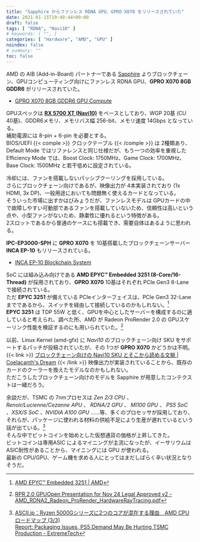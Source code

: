 ```yaml
---
title: "Sapphire からファンレス RDNA GPU、GPRO X070 をリリースされていた"
date: 2021-01-15T19:49:44+09:00
draft: false
tags: [ "RDNA", "Navi10" ]
# keywords: [ "", ]
categories: [ "Hardware", "AMD", "GPU" ]
noindex: false
# summary: ""
toc: false
---
```


AMD の AIB (Add-in-Board) パートナーである [Sapphire](https://www.sapphiretech.com/en) よりブロックチェーン、GPUコンピューティング向けにファンレス RDNA GPU、**GPRO X070 8GB GDDR6** がリリースされていた。  

 * [GPRO X070 8GB GDDR6 GPU Compute](https://www.sapphiretech.com/en/commercial/gpro-x070-gpu-compute-graphics)

GPUスペックは **[RX 5700 XT (Navi10)](https://www.amd.com/en/products/graphics/amd-radeon-rx-5700-xt#product-specs)** をベースとしており、WGP 20基 (CU 40基)、GDDR6メモリ、メモリバス幅 256-bit、メモリ速度 14Gbps となっている。  
補助電源には 8-pin + 6-pin を必要とする。  
BIOS/UEFI {{< comple >}} クロックテーブル {{< /comple >}} は 2種類あり、Default Mode ではリファレンスと同じ仕様だが、もう一つの効率を重視した Efficiency Mode では、Boost Clock: 1750MHz、Game Clock: 1700MHz、Base Clock: 1500MHz と若干低めに設定されている。  

冷却には、ファンを搭載しないパッシブクーリングを採用している。  
さらにブロックチェーン向けであるが、映像出力が 4本実装されており (1x HDMI, 3x DP)、一般用途においても問題無く使えるカードとなっている。  
そういった市場に出すかはびみょうだが、ファンレスモデルは GPUカードの中で故障しやすい可動部であるファンを搭載していないため、信頼性は高いという点や、小型ファンがないため、静粛性に優れるという特徴がある。  
2スロットであるから普通のケースにも搭載でき、需要自体はあるように思われる。  

**IPC-EP3000-SPH** に **GPRO X070** を 10基搭載したブロックチェーンサーバー **INCA EP-10** もリリースされている。  

 * [INCA EP-10 Blockchain System](https://www.sapphiretech.com/en/commercial/inca-ep_10-blockchain-server)

SoC には組み込み向けである **AMD EPYC™ Embedded 3251 (8-Core/16-Thread)** が採用されており、**GPRO X070** 10基はそれぞれ PCIe Gen3 8-Lane で接続されている。  
ただ **EPYC 3251** が備えている PCIeインターフェイスは、PCIe Gen3 32-Lane までであるから、スイッチを経由して接続しているのかもしれない。[^epyc-3251]  
**EPYC 3251** は TDP 55W と低く、GPUを中心としたサーバーを構成するのに適していると考えられ、調べた所、AMD が Radeon ProRender 2.0 の GPUスケーリンク性能を検証するのにも用いられていた。[^gpuopen-prorender]  

[^epyc-3251]: [AMD EPYC™ Embedded 3251 | AMD](https://www.amd.com/en/product/7251)
[^gpuopen-prorender]: [RPR 2.0 GPUOpen Presentation for Nov 24 Legal Approved v2 - AMD_RDNA2_Radeon_ProRender_HardwareRayTracing.pdf](https://gpuopen.com/wp-content/uploads/slides/AMD_RDNA2_Radeon_ProRender_HardwareRayTracing.pdf)

以前、Linux Kernel (amd-gfx) に *Navi10* のブロックチェーン向け SKU をサポートするパッチが投稿されていたが、その 1つが **GPRO X070** かどうかは不明。  
{{< link >}} [ブロックチェーン向けの Navi10 SKU とそこから読める文脈 | Coelacanth's Dream](/posts/2020/10/21/navi10-sku-for-blockchain/) {{< /link >}}
映像出力が実装されていることから、既存のカードのクーラーを換えたモデルなのかもしれない。  
ただこうしたブロックチェーン向けのモデルを Sapphire が用意したコンテクストは一緒だろう。  

余談だが、TSMC の 7nmプロセスは *Zen 2/3 CPU* 、*Renoir/Lucienne/Cezanne APU* 、 *RDNA/2 GPU* 、 *MI100 GPU* 、 *PS5 SoC* 、*XSX/S SoC* 、*NVIDIA A100 GPU* ……等、多くのプロセッサが採用しており、  
それらが、パッケージに使われる材料の供給不足により生産が遅れているという話が出ている。[^tsmc]  
そんな中でビットコインを始めとした仮想通貨の価格が上昇してきた。  
ビットコインは専用ASIC によるマイニングが主流になったが、イーサリウムは ASIC耐性があることから、マイニングには GPU が使われる。  
最新の CPU/GPU、ゲーム機を求める人にとってはまだしばらく辛い状況となりそうだ。  

[^tsmc]: [ASCII.jp：Ryzen 5000Gシリーズに2つのコアが混在する理由　AMD CPUロードマップ (3/3)](https://ascii.jp/elem/000/004/039/4039743/3/) <br> [Report: Packaging Issues, PS5 Demand May Be Hurting TSMC Production - ExtremeTech](https://www.extremetech.com/computing/318937-report-packaging-issues-ps5-demand-may-be-hurting-tsmc-production)
